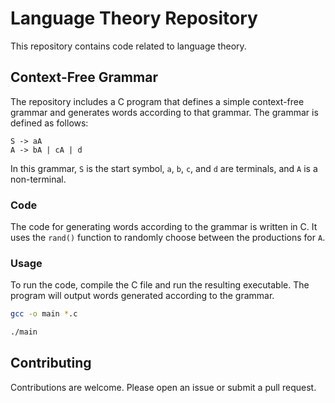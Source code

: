 # Language Theory Repository

This repository contains code related to language theory.

## Context-Free Grammar

The repository includes a C program that defines a simple context-free grammar and generates words according to that grammar. The grammar is defined as follows:

    S -> aA
    A -> bA | cA | d

In this grammar, `S` is the start symbol, `a`, `b`, `c`, and `d` are terminals, and `A` is a non-terminal.

### Code

The code for generating words according to the grammar is written in C. It uses the `rand()` function to randomly choose between the productions for `A`.

### Usage

To run the code, compile the C file and run the resulting executable. The program will output words generated according to the grammar.


   ```bash
   gcc -o main *.c
   ```

   ```bash
   ./main
   ```

## Contributing

Contributions are welcome. Please open an issue or submit a pull request.


